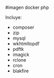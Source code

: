 #imagen docker php

Incluye:

* composer
* zip
* mysql
* wkhtmltopdf
* pdftk
* imagick
* rclone
* cron
* blakfire
